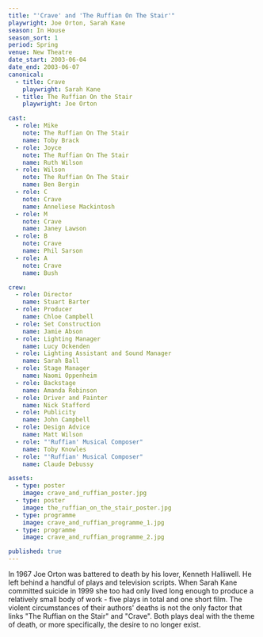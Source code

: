 ```yaml
---
title: "'Crave' and 'The Ruffian On The Stair'"
playwright: Joe Orton, Sarah Kane
season: In House
season_sort: 1
period: Spring
venue: New Theatre
date_start: 2003-06-04
date_end: 2003-06-07
canonical:
  - title: Crave
    playwright: Sarah Kane
  - title: The Ruffian On the Stair
    playwright: Joe Orton

cast:
  - role: Mike
    note: The Ruffian On The Stair
    name: Toby Brack
  - role: Joyce
    note: The Ruffian On The Stair
    name: Ruth Wilson
  - role: Wilson
    note: The Ruffian On The Stair
    name: Ben Bergin
  - role: C
    note: Crave
    name: Anneliese Mackintosh
  - role: M
    note: Crave
    name: Janey Lawson
  - role: B
    note: Crave
    name: Phil Sarson
  - role: A
    note: Crave
    name: Bush

crew:
  - role: Director
    name: Stuart Barter
  - role: Producer
    name: Chloe Campbell
  - role: Set Construction
    name: Jamie Abson
  - role: Lighting Manager
    name: Lucy Ockenden
  - role: Lighting Assistant and Sound Manager
    name: Sarah Ball
  - role: Stage Manager
    name: Naomi Oppenheim
  - role: Backstage
    name: Amanda Robinson
  - role: Driver and Painter
    name: Nick Stafford
  - role: Publicity
    name: John Campbell
  - role: Design Advice
    name: Matt Wilson
  - role: "'Ruffian' Musical Composer"
    name: Toby Knowles
  - role: "'Ruffian' Musical Composer"
    name: Claude Debussy

assets:
  - type: poster
    image: crave_and_ruffian_poster.jpg
  - type: poster
    image: the_ruffian_on_the_stair_poster.jpg
  - type: programme
    image: crave_and_ruffian_programme_1.jpg
  - type: programme
    image: crave_and_ruffian_programme_2.jpg

published: true
---
```


In 1967 Joe Orton was battered to death by his lover, Kenneth Halliwell. He left behind a handful of plays and television scripts. When Sarah Kane committed suicide in 1999 she too had only lived long enough to produce a relatively small body of work - five plays in total and one short film. The violent circumstances of their authors' deaths is not the only factor that links "The Ruffian on the Stair" and "Crave". Both plays deal with the theme of death, or more specifically, the desire to no longer exist.
